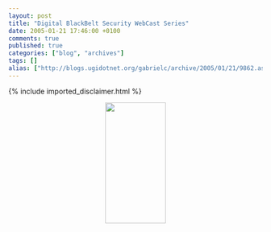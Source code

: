 ```yaml
---
layout: post
title: "Digital BlackBelt Security WebCast Series"
date: 2005-01-21 17:46:00 +0100
comments: true
published: true
categories: ["blog", "archives"]
tags: []
alias: ["http://blogs.ugidotnet.org/gabrielc/archive/2005/01/21/9862.aspx"]
---
```

<!-- more -->
{% include imported_disclaimer.html %}
<CENTER><A title="Digital BlackBelt Webcast Series" href="http://www.microsoft.com/seminar/events/series/digitalblackbelt.mspx" target=_blank><IMG height=240 src="http://www.managedcode.com/ads/DBB_120x240.gif" width=120 border=0></A> </CENTER>
